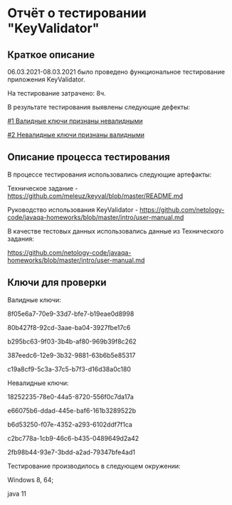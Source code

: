 # Отчёт о тестировании "KeyValidator"

## Краткое описание

06.03.2021-08.03.2021 было проведено функциональное тестирование приложения KeyValidator.

На тестирование затрачено: 8ч.

В результате тестирования выявлены следующие дефекты:

[#1 Валидные ключи признаны невалидными](https://github.com/meleuz/keyval/issues/1)

[#2 Невалидные ключи признаны валидными](https://github.com/meleuz/keyval/issues/2)

## Описание процесса тестирования

В процессе тестирования использовались следующие артефакты:

Техническое задание - https://github.com/meleuz/keyval/blob/master/README.md

Руководство использования KeyValidator  - https://github.com/netology-code/javaqa-homeworks/blob/master/intro/user-manual.md

В качестве тестовых данных использовались данные из Технического задания:

https://github.com/netology-code/javaqa-homeworks/blob/master/intro/user-manual.md

## Ключи для проверки

Валидные ключи:

8f05e6a7-70e9-33d7-bfe7-b19eae0d8998

80b427f8-92cd-3aae-ba04-3927fbe17c6

b295bc63-9f03-3b4b-af80-969b39f8c262

387eedc6-12e9-3b32-9881-63b6b5e85317

c19a8cf9-5c3a-37c5-b7f3-d16d38a0c180

Невалидные ключи:

18252235-78e0-44a5-8720-556f0c7da17a

e66075b6-ddad-445e-baf6-161b3289522b

b6d53250-f07e-4352-a293-6102ddf7f1ca

c2bc778a-1cb9-46c6-b435-0489649d2a42

2fb98b44-93e7-3bdd-a2ad-79347bfe4ad1

Тестирование производилось в следующем окружении:

Windows 8, 64;

java 11

